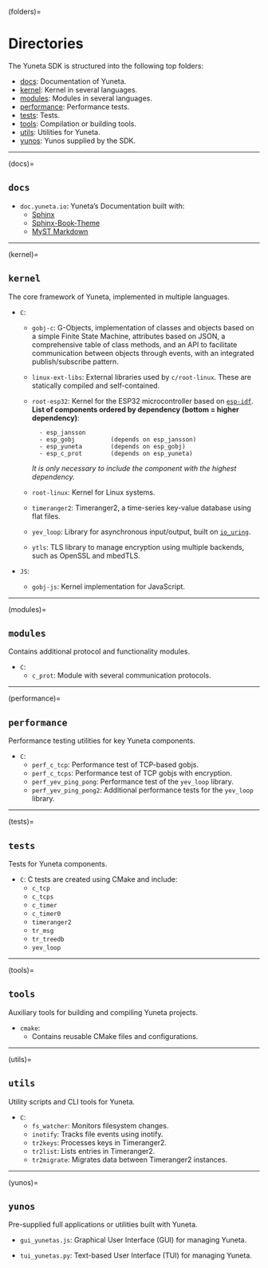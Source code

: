 (folders)=
# **Directories**

The Yuneta SDK is structured into the following top folders:

- [docs](docs):         Documentation of Yuneta.
- [kernel](kernel):     Kernel in several languages.
- [modules](modules):   Modules in several languages.
- [performance](performance): Performance tests.
- [tests](tests):       Tests.
- [tools](tools):       Compilation or building tools.
- [utils](utils):       Utilities for Yuneta.
- [yunos](yunos):       Yunos supplied by the SDK.

---

(docs)=
## `docs`

- `doc.yuneta.io`: Yuneta’s Documentation built with:
    - [Sphinx]
    - [Sphinx-Book-Theme]
    - [MyST Markdown]

---

(kernel)=
## `kernel`

The core framework of Yuneta, implemented in multiple languages.

- `C`:

    - `gobj-c`:
      G-Objects, implementation of classes and objects based on a simple Finite State Machine,
      attributes based on JSON, a comprehensive table of class methods,
      and an API to facilitate communication between objects through events,
      with an integrated publish/subscribe pattern.

    - `linux-ext-libs`:
      External libraries used by `c/root-linux`. These are statically compiled and self-contained.

    - `root-esp32`:
      Kernel for the ESP32 microcontroller based on [`esp-idf`](https://docs.espressif.com/projects/esp-idf).
      **List of components ordered by dependency (bottom = higher dependency)**:

            - esp_jansson
            - esp_gobj          (depends on esp_jansson)
            - esp_yuneta        (depends on esp_gobj)
            - esp_c_prot        (depends on esp_yuneta)

      *It is only necessary to include the component with the highest dependency.*

    - `root-linux`:
      Kernel for Linux systems.

    - `timeranger2`:
      Timeranger2, a time-series key-value database using flat files.

    - `yev_loop`:
      Library for asynchronous input/output, built on [`io_uring`](https://github.com/axboe/liburing).

    - `ytls`:
      TLS library to manage encryption using multiple backends, such as OpenSSL and mbedTLS.

- `JS`:

    - `gobj-js`:
      Kernel implementation for JavaScript.

---

(modules)=
## `modules`

Contains additional protocol and functionality modules.

- `C`:
    - `c_prot`:
      Module with several communication protocols.

---

(performance)=
## `performance`

Performance testing utilities for key Yuneta components.

- `C`:
    - `perf_c_tcp`:
      Performance test of TCP-based gobjs.
    - `perf_c_tcps`:
      Performance test of TCP gobjs with encryption.
    - `perf_yev_ping_pong`:
      Performance test of the `yev_loop` library.
    - `perf_yev_ping_pong2`:
      Additional performance tests for the `yev_loop` library.

---

(tests)=
## `tests`

Tests for Yuneta components.

- `C`: C tests are created using CMake and include:
    - `c_tcp`
    - `c_tcps`
    - `c_timer`
    - `c_timer0`
    - `timeranger2`
    - `tr_msg`
    - `tr_treedb`
    - `yev_loop`

---

(tools)=
## `tools`

Auxiliary tools for building and compiling Yuneta projects.

- `cmake`:
    - Contains reusable CMake files and configurations.

---

(utils)=
## `utils`

Utility scripts and CLI tools for Yuneta.

- `C`:
    - `fs_watcher`: Monitors filesystem changes.
    - `inotify`: Tracks file events using inotify.
    - `tr2keys`: Processes keys in Timeranger2.
    - `tr2list`: Lists entries in Timeranger2.
    - `tr2migrate`: Migrates data between Timeranger2 instances.

---

(yunos)=
## `yunos`

Pre-supplied full applications or utilities built with Yuneta.

- `gui_yunetas.js`:
  Graphical User Interface (GUI) for managing Yuneta.

- `tui_yunetas.py`:
  Text-based User Interface (TUI) for managing Yuneta.


[sphinx]: https://www.sphinx-doc.org/
[sphinx-book-theme]: https://sphinx-book-theme.readthedocs.io/en/stable/
[MyST Markdown]: https://mystmd.org/guide
